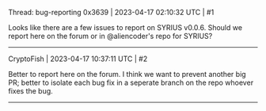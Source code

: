 Thread: bug-reporting
0x3639 | 2023-04-17 02:10:32 UTC | #1

Looks like there are a few issues to report on SYRIUS v0.0.6.  Should we report here on the forum or in @aliencoder's repo for SYRIUS?

-------------------------

CryptoFish | 2023-04-17 10:37:11 UTC | #2

Better to report here on the forum. I think we want to prevent another big PR; better to isolate each bug fix in a seperate branch on the repo whoever fixes the bug.

-------------------------

